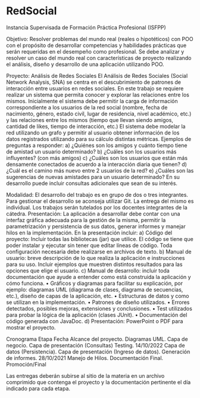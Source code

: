 # RedSocial
Instancia Supervisada de Formación Práctica Profesional (ISFPP)

Objetivo:
Resolver problemas del mundo real (reales o hipotéticos) con POO con el propósito de desarrollar competencias y habilidades prácticas que serán requeridas en el desempeño como profesional.
Se debe analizar y resolver un caso del mundo real con características de proyecto realizando el análisis, diseño y desarrollo de una aplicación utilizando POO.

Proyecto:
Análisis de Redes Sociales
El Análisis de Redes Sociales (Social Network Analysis, SNA) se centra en el descubrimiento de patrones de interacción entre usuarios en redes sociales. En este trabajo se requiere realizar un sistema que permita conocer y explorar las relaciones entre los mismos. 
Inicialmente el sistema debe permitir la carga de información correspondiente a los usuarios de la red social (nombre, fecha de nacimiento, género, estado civil, lugar de residencia, nivel académico, etc.) y las relaciones entre los mismos (tiempo que llevan siendo amigos, cantidad de likes, tiempo de interacción, etc.)
El sistema debe modelar la red utilizando un grafo y permitir al usuario obtener información de los datos registrados utilizando para su cálculo distintas métricas.
Ejemplos de preguntas a responder:
a) ¿Quiénes son los amigos y cuánto tiempo tiene de amistad un usuario determinado? 
b) ¿Cuáles son los usuarios más influyentes? (con más amigos)
c) ¿Cuáles son los usuarios que están más densamente conectados de acuerdo a la interacción diaria que tienen?
d) ¿Cuál es el camino más nuevo entre 2 usuarios de la red?
e) ¿Cuáles son las sugerencias de nuevas amistades para un usuario determinado? 
En su desarrollo puede incluir consultas adicionales que sean de su interés.

Modalidad:
El desarrollo del trabajo es en grupo de dos o tres integrantes. Para gestionar el desarrollo se aconseja utilizar Git. La entrega del mismo es individual. 
Los trabajos serán tutelados por los docentes integrantes de la cátedra.
Presentación:
La aplicación a desarrollar debe contar con una interfaz gráfica adecuada para la gestión de la misma, permitir la parametrización y persistencia de sus datos, generar informes y manejar hilos en la implementación.
En la presentación incluir:
a) Código del proyecto: Incluir todas las bibliotecas (jar) que utilice. El código se tiene que poder instalar y ejecutar sin tener que editar líneas de código. Toda configuración necesaria debe realizarse en archivos de texto. 
b) Manual de usuario: breve descripción de lo que realiza la aplicación e instrucciones para su uso. Incluir ejemplos que muestren distintos resultados para las opciones que elige el usuario.
c) Manual de desarrollo: incluir toda documentación que ayude a entender como está construida la aplicación y cómo funciona. 
    • Gráficos y diagramas para facilitar su explicación, por ejemplo: diagramas UML (diagrama de clases, diagrama de secuencias, etc.), diseño de capas de la aplicación, etc.
    • Estructuras de datos y como se utilizan en la implementación.
    • Patrones de diseño utilizados.
    • Errores detectados, posibles mejoras, extensiones y conclusiones.
    • Test utilizados para probar la lógica de la aplicación (clases JUnit).
    • Documentación del código generada con JavaDoc.
d) Presentación: PowerPoint o PDF para mostrar el proyecto.

Cronograma
Etapa
Fecha
Alcance del proyecto. Diagramas UML. Capa de negocio. Capa de presentación (Consultas) Testing.
14/10/2022
Capa de datos (Persistencia). Capa de presentación (Ingreso de datos).  Generación de informes.
28/10/2021
Manejo de Hilos. Documentación Final.
Promoción/Final

Las entregas deberán subirse al sitio de la materia en un archivo comprimido que contenga el proyecto y la documentación pertinente el día indicado para cada etapa.
